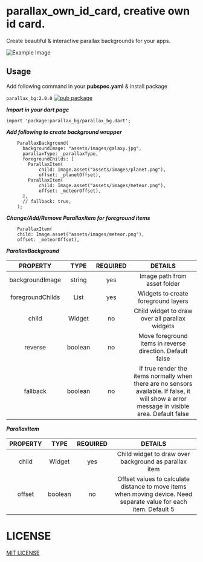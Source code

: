 # parallax_own_id_card, creative own id card.
Create beautiful & interactive parallax backgrounds for your apps.

  

![Example Image](https://github.com/Zifirut/parallax_bg/blob/master/demo%20id%20card.gif)



## Usage
Add following command in your **pubspec.yaml** & install package

`parallax_bg:2.0.0`
 [![pub package](https://img.shields.io/badge/pub-v2.0.0-blue)](https://pub.dev/packages/parallax_bg)   

_**Import in your dart page**_
```
import 'package:parallax_bg/parallax_bg.dart';
```  

_**Add following to create background wrapper**_
``` 
    ParallaxBackground(
      backgroundImage: "assets/images/galaxy.jpg",
      parallaxType: _parallaxType,
      foregroundChilds: [
        ParallaxItem(
            child: Image.asset("assets/images/planet.png"),
            offset: _planetOffset),
        ParallaxItem(
            child: Image.asset("assets/images/meteor.png"),
            offset: _meteorOffset),
      ],
      // fallback: true,
    );
```

_**Change/Add/Remove ParallaxItem for foreground items**_
```
    ParallaxItem(
    child: Image.asset("assets/images/meteor.png"),
    offset: _meteorOffset),
```
   
      


_**ParallaxBackground**_   
   

|     PROPERTY     |        TYPE        | REQUIRED |                                                                   DETAILS                                                                    |
| :--------------: | :----------------: | :------: | :------------------------------------------------------------------------------------------------------------------------------------------: |
| backgroundImage  |       string       |   yes    |                                                         Image path from asset folder                                                         |
| foregroundChilds | List<ParallaxItem> |   yes    |                                                     Widgets to create foreground layers                                                      |
|      child       |       Widget       |    no    |                                                Child widget to draw over all parallax widgets                                                |
|     reverse      |      boolean       |    no    |                                          Move foreground items in reverse direction. Default false                                           |
|     fallback     |      boolean       |    no    | If true render the items normally when there are no sensors available. If false, it will show a error message in visible area. Default false |


_**ParallaxItem**_   
   
   | PROPERTY |  TYPE   | REQUIRED |                                                      DETAILS                                                       |
   | :------: | :-----: | :------: | :----------------------------------------------------------------------------------------------------------------: |
   |  child   | Widget  |   yes    |                               Child widget to draw over background as parallax item                                |
   |  offset  | boolean |    no    | Offset values to calculate distance to move items when moving device. Need separate value for each item. Default 5 |




# LICENSE
[MIT LICENSE](https://github.com/kumar-aakash86/parallax_bg/blob/master/LICENSE)
